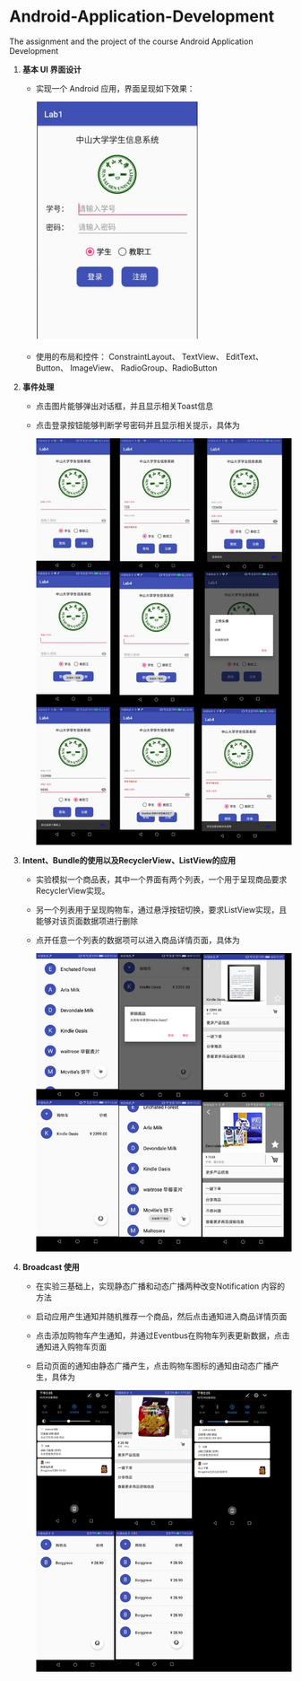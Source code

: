 # Android-Application-Development
The assignment and the project of the course Android Application Development

1. **基本 UI 界面设计**

   - 实现一个 Android 应用，界面呈现如下效果：

     ![](https://github.com/Cocaice/Android-Application/blob/master/page/1524111005(1).jpg)


   - 使用的布局和控件： ConstraintLayout、 TextView、 EditText、 Button、 ImageView、 RadioGroup、RadioButton

2. **事件处理**

   - 点击图片能够弹出对话框，并且显示相关Toast信息

   - 点击登录按钮能够判断学号密码并且显示相关提示，具体为

     ![](https://github.com/Cocaice/Android-Application/blob/master/page/hw2.jpg)

3. **Intent、Bundle的使用以及RecyclerView、ListView的应用**

   - 实验模拟一个商品表，其中一个界面有两个列表，一个用于呈现商品要求RecyclerView实现。

   - 另一个列表用于呈现购物车，通过悬浮按钮切换，要求ListView实现，且能够对该页面数据项进行删除

   - 点开任意一个列表的数据项可以进入商品详情页面，具体为

     ![](https://github.com/Cocaice/Android-Application/blob/master/page/hw3.jpg)

4. **Broadcast 使用**

   - 在实验三基础上，实现静态广播和动态广播两种改变Notification 内容的方法

   - 启动应用产生通知并随机推荐一个商品，然后点击通知进入商品详情页面

   - 点击添加购物车产生通知，并通过Eventbus在购物车列表更新数据，点击通知进入购物车页面

   - 启动页面的通知由静态广播产生，点击购物车图标的通知由动态广播产生，具体为

     ![](https://github.com/Cocaice/Android-Application/blob/master/page/hw4.jpg)



